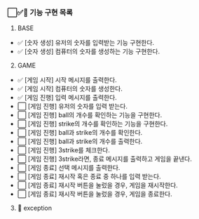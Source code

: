 ### ⬜✅🚨 기능 구현 목록

1. BASE

- ✅ [숫자 생성] 유저의 숫자를 입력받는 기능 구현한다.
- ✅ [숫자 생성] 컴퓨터의 숫자를 생성하는 기능 구현한다.

2. GAME

- ✅ [게임 시작] 시작 메시지를 출력한다.
- ✅ [게임 시작] 컴퓨터의 숫자를 생성한다.
- ✅ [게임 진행] 입력 메시지를 출력한다.
- ⬜ [게임 진행] 유저의 숫자를 입력 받는다.
- ⬜ [게임 진행] ball의 개수를 확인하는 기능을 구현한다.
- ⬜ [게임 진행] strike의 개수를 확인하는 기능을 구현한다.
- ⬜ [게임 진행] ball과 strike의 개수를 확인한다.
- ⬜ [게임 진행] ball과 strike의 개수를 출력한다.
- ⬜ [게임 진행] 3strike를 체크한다.
- ⬜ [게임 진행] 3strike라면, 종료 메시지를 출력하고 게임을 끝낸다.
- ⬜ [게임 종료] 선택 메시지를 출력한다.
- ⬜ [게임 종료] 재시작 혹은 종료 중 하나를 입력 받는다.
- ⬜ [게임 종료] 재시작 버튼을 눌렀을 경우, 게임을 재시작한다.
- ⬜ [게임 종료] 재시작 버튼을 눌렀을 경우, 게임을 종료한다.

3. 🚨 exception
